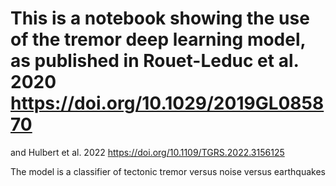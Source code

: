 # This is a notebook showing the use of the tremor deep learning model, as published in Rouet-Leduc et al. 2020 https://doi.org/10.1029/2019GL085870 
and Hulbert et al. 2022 https://doi.org/10.1109/TGRS.2022.3156125

The model is a classifier of tectonic tremor versus noise versus earthquakes
